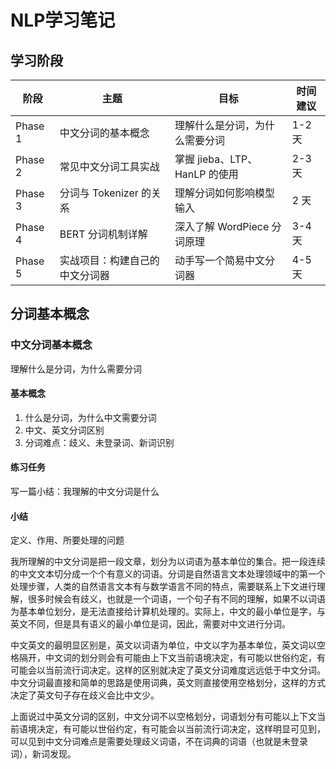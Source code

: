 # NLP学习笔记

## 学习阶段
| 阶段 | 主题 | 目标 | 时间建议 |
|------|------|------|----------|
| Phase 1 | 中文分词的基本概念 | 理解什么是分词，为什么需要分词 | 1-2 天 |
| Phase 2 | 常见中文分词工具实战 | 掌握 jieba、LTP、HanLP 的使用 | 2-3 天 |
| Phase 3 | 分词与 Tokenizer 的关系 | 理解分词如何影响模型输入 | 2 天 |
| Phase 4 | BERT 分词机制详解 | 深入了解 WordPiece 分词原理 | 3-4 天 |
| Phase 5 | 实战项目：构建自己的中文分词器 | 动手写一个简易中文分词器 | 4-5 天 |

## 分词基本概念

### 中文分词基本概念
理解什么是分词，为什么需要分词

#### 基本概念
1. 什么是分词，为什么中文需要分词
2. 中文、英文分词区别
3. 分词难点：歧义、未登录词、新词识别

#### 练习任务
写一篇小结：我理解的中文分词是什么

#### 小结
定义、作用、所要处理的问题

我所理解的中文分词是把一段文章，划分为以词语为基本单位的集合。把一段连续的中文文本切分成一个个有意义的词语。分词是自然语言文本处理领域中的第一个处理步骤，人类的自然语言文本有与数学语言不同的特点，需要联系上下文进行理解，很多时候会有歧义，也就是一个词语，一个句子有不同的理解，如果不以词语为基本单位划分，是无法直接给计算机处理的。实际上，中文的最小单位是字，与英文不同，但是具有语义的最小单位是词，因此，需要对中文进行分词。

中文英文的最明显区别是，英文以词语为单位，中文以字为基本单位，英文词以空格隔开，中文词的划分则会有可能由上下文当前语境决定，有可能以世俗约定，有可能会以当前流行词决定。这样的区别就决定了英文分词难度远远低于中文分词。中文分词最直接和简单的思路是使用词典，英文则直接使用空格划分，这样的方式决定了英文句子存在歧义会比中文少。

上面说过中英文分词的区别，中文分词不以空格划分，词语划分有可能以上下文当前语境决定，有可能以世俗约定，有可能会以当前流行词决定，这样明显可见到，可以见到中文分词难点是需要处理歧义词语，不在词典的词语（也就是未登录词），新词发现。
